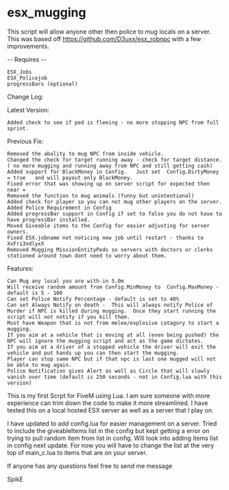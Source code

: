 # esx_mugging


This script will allow anyone other then police to mug locals on a server.
This was based off https://github.com/D3uxx/esx_robnpc with a few improvements.


-- Requires --	
        
	ESX_Jobs
	ESX_Policejob
	progressBars (optional)

Change Log:

Latest Version:

	Added check to see if ped is fleeing - no more stopping NPC from full sprint.
	
	
Previous Fix:
	
	Removed the abality to mug NPC from inside vehicle.
	Changed the check for target running away - check for target distance. ( no more mugging and running away from NPC and still getting cash)
	Added support for BlackMoney in Config.   Just set  Config.DirtyMoney = true   and will payout only BlackMoney.
	Fixed error that was showing up on server script for expected then near =
	Removed the function to mug animals (funny but unintentional)
	Added check for player so you can not mug other players on the server.
	Added Police Requirement in Config
	Added progressBar support in Config if set to false you do not have to have progressBar installed.
	Moved Giveable items to the Config for easier adjusting for server owners.
	Fixed ESX.jobname not noticing new job until restart - thanks to XxFri3ndlyxX
	Removed Mugging MissionEntityPeds so servers with doctors or clerks stationed around town dont need to worry about them.

Features:

	Can Mug any local you are with-in 5.0m
 	Will receive random amount from Config.MinMoney to  Config.MaxMoney -  default is 5 - 100
	Can set Police Notify Percentage - default is set to 40%
	Can set Always Notify on death -  This will always notify Police of Murder if NPC is killed during mugging.  Once they start running the script will not notify if you kill them.
	Must have Weapon that is not from melee/explosive catagory to start a mugging.
	If you aim at a vehicle that is moving at all (even being pushed) the NPC will ignore the mugging script and act as the game dictates.
	If you aim at a driver of a stopped vehicle the driver will exit the vehicle and put hands up you can then start the mugging.
	Player can stop same NPC but if that npc is last one mugged will not be able to mug again.
	Police Notification gives Alert as well as Circle that will slowly vanish over time (default is 250 seconds - not in Config.lua with this version)
  


This is my first Scrpt for FiveM using Lua. I am sure someone with more experience can trim down the code to make it more streamlined.
I have tested this on a local hosted ESX server as well as a server that I play on. 

I have updated to add config.lua for easier management on a server.  Tried to include the giveableItems list in the config but kept getting a error on trying to pull random item from list in config.  Will look into adding items list in config next update.  For now you will have to change the list at the very top of  main_c.lua to items that are on your server.  

If anyone has any questions feel free to send me message

SpikE
